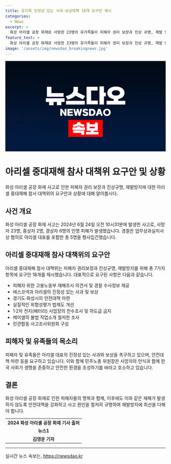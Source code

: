 ```yaml
---
title: 유가족 진정성 있는 사과·보상대책 18개 요구안 제시
categories:
  - News
excerpt: >
  화성 아리셀 공장 화재로 사망한 23명의 유가족들이 피해자 권리 보장과 진상 규명, 재발 방지를 촉구했다. 이에 아리셀 중대재해 참사 대책위는 안전대책 마련과 안전확보를 위한 법제도 개선, 사고조사위원회 구성 등 7가지 항목에 요구안 18개를 제시했다. 또한 유가족들은 대표의 진정성 있는 사과와 보상을 강조하며, 이주노동자들의 안전과 노동환경 개선을 촉구했다. 사고의 진상규명을 위해 관련자들의 형사입건도 이뤄졌다. (단어 수: 97, 글자 수: 619)
feature_text: >
  화성 아리셀 공장 화재로 사망한 23명의 유가족들이 피해자 권리 보장과 진상 규명, 재발 방지를 촉구했다. 이에 아리셀 중대재해 참사 대책위는 안전대책 마련과 안전확보를 위한 법제도 개선, 사고조사위원회 구성 등 7가지 항목에 요구안 18개를 제시했다. 또한 유가족들은 대표의 진정성 있는 사과와 보상을 강조하며, 이주노동자들의 안전과 노동환경 개선을 촉구했다. 사고의 진상규명을 위해 관련자들의 형사입건도 이뤄졌다. (단어 수: 97, 글자 수: 619)
image: '/assets/img/newsdao_breakingnews.jpg'
---
```


<p><img src="/assets/img/newsdao_breakingnews.jpg" alt="cryptoinkorea 속보" /></p>

<h1>아리셀 중대재해 참사 대책위 요구안 및 상황</h1>

<p data-ke-size="size16">화성 아리셀 공장 화재 사고로 인한 피해자 권리 보장과 진상규명, 재발방지에 대한 아리셀 중대재해 참사 대책위의 요구안과 상황에 대해 알아봅시다.</p>

<h2>사건 개요</h2>

<p>화성 아리셀 공장 화재 사고는 2024년 6월 24일 오전 10시31분에 발생한 사고로, 사망자 23명, 중상자 2명, 경상자 6명의 인명 피해가 발생했습니다. 경찰은 업무상과실치사상 혐의로 아리셀 대표를 포함한 총 5명을 형사입건했습니다.</p>

<h2>아리셀 중대재해 참사 대책위의 요구안</h2>

<p>아리셀 중대재해 참사 대책위는 피해자 권리보장과 진상규명, 재발방지를 위해 총 7가지 항목에 요구안 18개를 제시했습니다. 대표적으로 요구된 사항은 다음과 같습니다.</p>

<ul>
  <li>피해자 위한 고용노동부 재해조사 의견서 및 경찰 수사정보 제공</li>
  <li>에스코넥과 아리셀의 진정성 있는 사과 및 보상</li>
  <li>경기도·화성시의 안전대책 마련</li>
  <li>실질적인 위험성평가 법제도 개선</li>
  <li>1·2차 전지(배터리) 사업장의 전수조사 및 하도급 금지</li>
  <li>메이셀의 불법 직업소개 철저한 조사</li>
  <li>민관합동 사고조사위원회 구성</li>
</ul>

<h2>피해자 및 유족들의 목소리</h2>

<p>피해자 및 유족들은 아리셀 대표의 진정성 있는 사과와 보상을 촉구하고 있으며, 안전대책 마련 등을 요구하고 있습니다. 이와 함께 민주노총 위원장은 사망자의 안식과 함께 한국 사회가 생명을 존중하고 안전한 환경을 조성하기를 바라고 호소하고 있습니다.</p>

<h2>결론</h2>

<p>화성 아리셀 공장 화재로 인한 피해자들의 명복과 함께, 이후에도 이와 같은 재해가 발생하지 않도록 안전대책을 강화하고 사고 원인을 철저히 규명하여 재발방지에 최선을 다해야 합니다.</p>

<table>
  <tr>
    <td style="text-align: center; height: 17px;"><b>2024 화성 아리셀 공장 화재 기사 출처</b></td>
  </tr>
  <tr>
    <td style="text-align: center; height: 17px;"><b>뉴스1</b></td>
  </tr>
  <tr>
    <td style="text-align: center; height: 17px;"><b>김영운 기자</b></td>
  </tr>
</table>

<hr>
실시간 뉴스 속보는, <a href="https://newsdao.kr" rel="dofollow">https://newsdao.kr</a>


